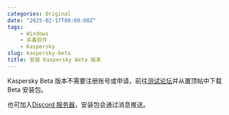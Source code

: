 ```yaml
---
categories: Original
date: "2025-02-17T00:00:00Z"
tags:
    - Windows
    - 杀毒软件
    - Kaspersky
slug: kaspersky-beta
title: 安装 Kaspersky Beta 版本
---
```


Kaspersky Beta 版本不需要注册账号或申请，前往[测试论坛](https://eap.kaspersky.com/category/12/news)并从置顶帖中下载 Beta 安装包。

也可加入[Discord 服务器](https://discord.gg/aWaQebWz3U)，安装包会通过消息推送。

